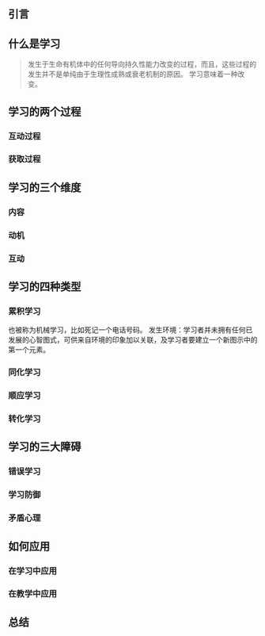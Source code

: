 ## 引言
## 什么是学习
>发生于生命有机体中的任何导向持久性能力改变的过程，而且，这些过程的发生并不是单纯由于生理性成熟或衰老机制的原因。
学习意味着一种改变。

## 学习的两个过程
### 互动过程
### 获取过程

## 学习的三个维度
### 内容
### 动机
### 互动

## 学习的四种类型
### 累积学习
也被称为机械学习，比如死记一个电话号码。
发生环境：学习者并未拥有任何已发展的心智图式，可供来自环境的印象加以关联，及学习者要建立一个新图示中的第一个元素。

### 同化学习
### 顺应学习
### 转化学习

## 学习的三大障碍
### 错误学习
### 学习防御
### 矛盾心理

## 如何应用
### 在学习中应用
### 在教学中应用
## 总结